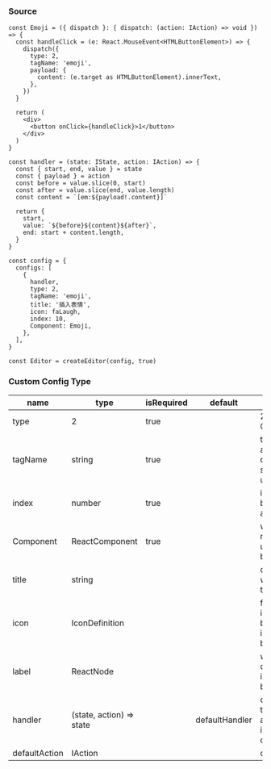### Source
```tsx
const Emoji = ({ dispatch }: { dispatch: (action: IAction) => void }) => {
  const handleClick = (e: React.MouseEvent<HTMLButtonElement>) => {
    dispatch({
      type: 2,
      tagName: 'emoji',
      payload: {
        content: (e.target as HTMLButtonElement).innerText,
      },
    })
  }

  return (
    <div>
      <button onClick={handleClick}>1</button>
    </div>
  )
}

const handler = (state: IState, action: IAction) => {
  const { start, end, value } = state
  const { payload } = action
  const before = value.slice(0, start)
  const after = value.slice(end, value.length)
  const content = `[em:${payload!.content}]`

  return {
    start,
    value: `${before}${content}${after}`,
    end: start + content.length,
  }
}

const config = {
  configs: [
    {
      handler,
      type: 2,
      tagName: 'emoji',
      title: '插入表情',
      icon: faLaugh,
      index: 10,
      Component: Emoji,
    },
  ],
}

const Editor = createEditor(config, true)
```
### Custom Config Type
| name          | type                     | isRequired | default        | description                                                |
| ------------- | ------------------------ | ---------- | -------------- | ---------------------------------------------------------- |
| type          | 2                        | true       |                | 2 stands for CustomConfig                                  |
| tagName       | string                   | true       |                | tagName added into quote mark, should be unique            |
| index         | number                   | true       |                | index of the button, higher are later                      |
| Component     | ReactComponent           | true       |                | will be rendered under the button                          |
| title         | string                   |            |                | displayed when hover the button                            |
| icon          | IconDefinition           |            |                | fontawesome icon type, will be displayed inside the button |
| label         | ReactNode                |            |                | will be displayed inside the button                        |
| handler       | (state, action) => state |            | defaultHandler | custom how to handle the action and insert the code        |
| defaultAction | IAction                  |            |                | default action                                             |
